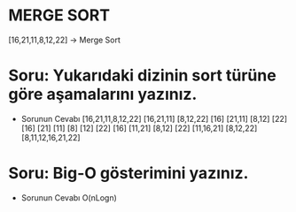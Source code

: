 # MERGE SORT
[16,21,11,8,12,22] -> Merge Sort

# Soru: Yukarıdaki dizinin sort türüne göre aşamalarını yazınız.

- Sorunun Cevabı
                       [16,21,11,8,12,22]
                  [16,21,11]         [8,12,22]
            [16]     [21,11]         [8,12]   [22]
            [16]  [21]  [11]         [8]   [12]   [22]
               [16]  [11,21]         [8,12]   [22]
                  [11,16,21]         [8,12,22]
                        [8,11,12,16,21,22]


# Soru: Big-O gösterimini yazınız.

- Sorunun Cevabı
  O(nLogn)